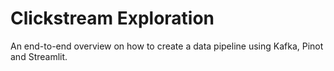 # Clickstream Exploration

An end-to-end overview on how to create a data pipeline using Kafka, Pinot and Streamlit.